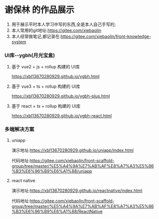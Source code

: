 # 谢保林 的作品展示
1.  用于展示平时本人学习中写的东西,全是本人自己手写的;
2.  本人常用的git地址:https://gitee.com/xiebaolin
3.  本人经常做笔记,都记录在:https://gitee.com/xiebaolin/front-knowledge-system


### UI库--ygbh(月光宝盒)
1.  基于 vue2 + js + rollup 构建的 UI库

	https://xbl13670280929.github.io/ygbh.html
2.  基于 vue3 + ts + rollup 构建的 UI库

	https://xbl13670280929.github.io/ygbh-plus.html
3.  基于 react + ts + rollup 构建的 UI库

	https://xbl13670280929.github.io/ygbh-react.html


### 多端解决方案
1.  uniapp

	演示地址:https://xbl13670280929.github.io/uniapp/index.html

	代码地址:https://gitee.com/xiebaolin/front-scaffold-group/tree/master/%E5%A4%9A%E7%AB%AF%E8%A7%A3%E5%86%B3%E6%96%B9%E6%A1%88/uniapp
2.  react native

	演示地址:https://xbl13670280929.github.io/reactnative/index.html

	代码地址:https://gitee.com/xiebaolin/front-scaffold-group/tree/master/%E5%A4%9A%E7%AB%AF%E8%A7%A3%E5%86%B3%E6%96%B9%E6%A1%88/ReactNative
	